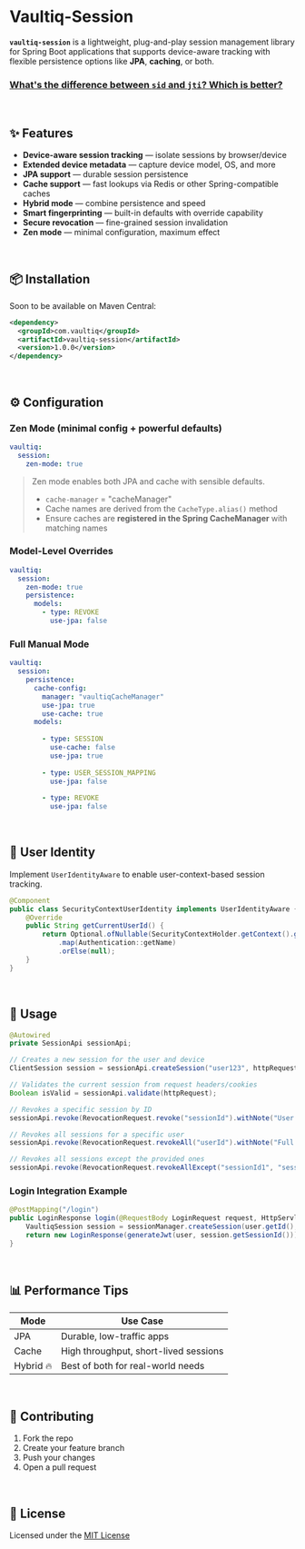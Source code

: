 # Vaultiq-Session

**`vaultiq-session`** is a lightweight, plug-and-play session management library for Spring Boot applications that supports device-aware tracking with flexible persistence options like **JPA**, **caching**, or both.

### [What's the difference between ](https://github.com/govaultiq/vaultiq-session/blob/main/sid_vs_jti.md)[`sid`](https://github.com/govaultiq/vaultiq-session/blob/main/sid_vs_jti.md)[ and ](https://github.com/govaultiq/vaultiq-session/blob/main/sid_vs_jti.md)[`jti`](https://github.com/govaultiq/vaultiq-session/blob/main/sid_vs_jti.md)[? Which is better?](https://github.com/govaultiq/vaultiq-session/blob/main/sid_vs_jti.md)

<br>

## ✨ Features

* **Device-aware session tracking** — isolate sessions by browser/device
* **Extended device metadata** — capture device model, OS, and more
* **JPA support** — durable session persistence
* **Cache support** — fast lookups via Redis or other Spring-compatible caches
* **Hybrid mode** — combine persistence and speed
* **Smart fingerprinting** — built-in defaults with override capability
* **Secure revocation** — fine-grained session invalidation
* **Zen mode** — minimal configuration, maximum effect

<br>

## 📦 Installation

Soon to be available on Maven Central:

```xml
<dependency>
  <groupId>com.vaultiq</groupId>
  <artifactId>vaultiq-session</artifactId>
  <version>1.0.0</version>
</dependency>
```

<br>

## ⚙️ Configuration

### Zen Mode (minimal config + powerful defaults)

```yaml
vaultiq:
  session:
    zen-mode: true
```

> Zen mode enables both JPA and cache with sensible defaults.
>
> * `cache-manager` = "cacheManager"
> * Cache names are derived from the `CacheType.alias()` method
> * Ensure caches are **registered in the Spring CacheManager** with matching names

### Model-Level Overrides

```yaml
vaultiq:
  session:
    zen-mode: true
    persistence:
      models:
        - type: REVOKE
          use-jpa: false
```

### Full Manual Mode

```yaml
vaultiq:
  session:
    persistence:
      cache-config:
        manager: "vaultiqCacheManager"
        use-jpa: true
        use-cache: true
      models:
      
        - type: SESSION
          use-cache: false
          use-jpa: true
          
        - type: USER_SESSION_MAPPING
          use-jpa: false
          
        - type: REVOKE
          use-jpa: false
```

<br>

## 🔐 User Identity

Implement `UserIdentityAware` to enable user-context-based session tracking.

```java
@Component
public class SecurityContextUserIdentity implements UserIdentityAware {
    @Override
    public String getCurrentUserId() {
        return Optional.ofNullable(SecurityContextHolder.getContext().getAuthentication())
            .map(Authentication::getName)
            .orElse(null);
    }
}
```

<br>

## 📍 Usage

```java
@Autowired
private SessionApi sessionApi;

// Creates a new session for the user and device
ClientSession session = sessionApi.createSession("user123", httpRequest);

// Validates the current session from request headers/cookies
Boolean isValid = sessionApi.validate(httpRequest);

// Revokes a specific session by ID
sessionApi.revoke(RevocationRequest.revoke("sessionId").withNote("User logged out"));

// Revokes all sessions for a specific user
sessionApi.revoke(RevocationRequest.revokeAll("userId").withNote("Full logout"));

// Revokes all sessions except the provided ones
sessionApi.revoke(RevocationRequest.revokeAllExcept("sessionId1", "sessionId2").withNote("Keep some active"));
```

### Login Integration Example

```java
@PostMapping("/login")
public LoginResponse login(@RequestBody LoginRequest request, HttpServletRequest httpRequest) {
    VaultiqSession session = sessionManager.createSession(user.getId(), httpRequest);
    return new LoginResponse(generateJwt(user, session.getSessionId()));
}
```

<br>

## 📊 Performance Tips

| Mode      | Use Case                              |
| --------- | ------------------------------------- |
| JPA       | Durable, low-traffic apps             |
| Cache     | High throughput, short-lived sessions |
| Hybrid 🔥 | Best of both for real-world needs     |

<br>

## 🤝 Contributing

1. Fork the repo
2. Create your feature branch
3. Push your changes
4. Open a pull request

<br>

## 📍 License

Licensed under the [MIT License](LICENSE)
